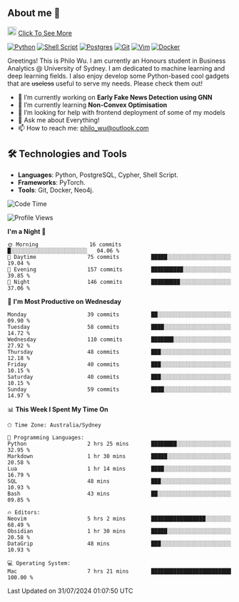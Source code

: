 ## About me 🤗

<a href="#"><img src="https://media.giphy.com/media/hvRJCLFzcasrR4ia7z/giphy.gif" width="20px" height="20px"></a> [Click To See More](https://codeboyphilo.github.io)

[![Python](https://img.shields.io/badge/python-3670A0?style=for-the-badge&logo=python&logoColor=ffdd54)](#)
[![Shell Script](https://img.shields.io/badge/shell_script-%23121011.svg?style=for-the-badge&logo=gnu-bash&logoColor=white)](#)
[![Postgres](https://img.shields.io/badge/postgres-%23316192.svg?style=for-the-badge&logo=postgresql&logoColor=white)](#)
[![Git](https://img.shields.io/badge/git-%23F05033.svg?style=for-the-badge&logo=git&logoColor=white)](#)
[![Vim](https://img.shields.io/badge/VIM-%2311AB00.svg?style=for-the-badge&logo=vim&logoColor=white)](#)
[![Docker](https://img.shields.io/badge/docker-%230db7ed.svg?style=for-the-badge&logo=docker&logoColor=white)](#)

Greetings! This is Philo Wu. I am currently an Honours student in Business Analytics \@ University of Sydney. I am dedicated to machine learning and deep learning fields. I also enjoy develop some Python-based cool gadgets that are ~~useless~~ useful to serve my needs. Please check them out!

- 🔭 I’m currently working on **Early Fake News Detection using GNN**
- 🌱 I’m currently learning **Non-Convex Optimisation**
- 🤔 I’m looking for help with frontend deployment of some of my models
- 💬 Ask me about Everything!
- 📫 How to reach me: philo_wu@outlook.com

## 🛠 Technologies and Tools
- **Languages**: Python, PostgreSQL, Cypher, Shell Script.
- **Frameworks**: PyTorch.
- **Tools**: Git, Docker, Neo4j.

<!--START_SECTION:waka-->
![Code Time](http://img.shields.io/badge/Code%20Time-348%20hrs%2027%20mins-blue)

![Profile Views](http://img.shields.io/badge/Profile%20Views-3-blue)

**I'm a Night 🦉** 

```text
🌞 Morning                16 commits          █░░░░░░░░░░░░░░░░░░░░░░░░   04.06 % 
🌆 Daytime                75 commits          █████░░░░░░░░░░░░░░░░░░░░   19.04 % 
🌃 Evening                157 commits         ██████████░░░░░░░░░░░░░░░   39.85 % 
🌙 Night                  146 commits         █████████░░░░░░░░░░░░░░░░   37.06 % 
```
📅 **I'm Most Productive on Wednesday** 

```text
Monday                   39 commits          ██░░░░░░░░░░░░░░░░░░░░░░░   09.90 % 
Tuesday                  58 commits          ████░░░░░░░░░░░░░░░░░░░░░   14.72 % 
Wednesday                110 commits         ███████░░░░░░░░░░░░░░░░░░   27.92 % 
Thursday                 48 commits          ███░░░░░░░░░░░░░░░░░░░░░░   12.18 % 
Friday                   40 commits          ███░░░░░░░░░░░░░░░░░░░░░░   10.15 % 
Saturday                 40 commits          ███░░░░░░░░░░░░░░░░░░░░░░   10.15 % 
Sunday                   59 commits          ████░░░░░░░░░░░░░░░░░░░░░   14.97 % 
```


📊 **This Week I Spent My Time On** 

```text
🕑︎ Time Zone: Australia/Sydney

💬 Programming Languages: 
Python                   2 hrs 25 mins       ████████░░░░░░░░░░░░░░░░░   32.95 % 
Markdown                 1 hr 30 mins        █████░░░░░░░░░░░░░░░░░░░░   20.58 % 
Lua                      1 hr 14 mins        ████░░░░░░░░░░░░░░░░░░░░░   16.79 % 
SQL                      48 mins             ███░░░░░░░░░░░░░░░░░░░░░░   10.93 % 
Bash                     43 mins             ██░░░░░░░░░░░░░░░░░░░░░░░   09.85 % 

🔥 Editors: 
Neovim                   5 hrs 2 mins        █████████████████░░░░░░░░   68.49 % 
Obsidian                 1 hr 30 mins        █████░░░░░░░░░░░░░░░░░░░░   20.58 % 
DataGrip                 48 mins             ███░░░░░░░░░░░░░░░░░░░░░░   10.93 % 

💻 Operating System: 
Mac                      7 hrs 21 mins       █████████████████████████   100.00 % 
```


 Last Updated on 31/07/2024 01:07:50 UTC
<!--END_SECTION:waka-->
